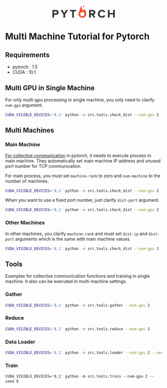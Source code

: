<p align="center"><img width="40%" src="./img/pytorch.png"></p>

# Multi Machine Tutorial for Pytorch


## Requirements
* pytorch : 1.5
* CUDA : 10.1

## Multi GPU in Single Machine
For only multi-gpu processing in single machine, you only need to clarify `num-gpu` argument.
```bash
CUDA_VISIBLE_DEVICES='0,1' python -m src.tools.check_dist --num-gpu 2
```


## Multi Machines
### Main Machine
[For collective communication](https://pytorch.org/tutorials/intermediate/dist_tuto.html#collective-communication) in pytorch, it needs to execute process in main machine.
They automatically set main machine IP address and unused port number for TCP communication.

For main process, you must set `machine-rank` to zero and `num-machine` to the number of machines.
```bash
CUDA_VISIBLE_DEVICES='0,1' python -m src.tools.check_dist --num-gpu 2 --num-machine 2 --machine-rank 0
```

When you want to use a fixed port number, just clarify `dist-port` argument.
```bash
CUDA_VISIBLE_DEVICES='0,1' python -m src.tools.check_dist --num-gpu 2 --num-machine 2 --machine-rank 0 --dist-port xxxxx
```

### Other Machines
In other machines, you clarify `machine-rank` and must set `dist-ip` and `dist-port` arguments which is the same with main machine values.

```bash
CUDA_VISIBLE_DEVICES='0,1' python -m src.tools.check_dist --num-gpu 2 --num-machine 2 --machine-rank 1 --dist-ip xxx.xxx.xxx.xxx --dist-port xxxxx
```

## Tools
Examples for collective communication functions and training in single machine.
It also can be executed in multi-machine settings.
### Gather
```bash
CUDA_VISIBLE_DEVICES='0,1' python -m src.tools.gather --num-gpu 2
```

### Reduce
```bash
CUDA_VISIBLE_DEVICES='0,1' python -m src.tools.reduce --num-gpu 2
```

### Data Loader
```bash
CUDA_VISIBLE_DEVICES='0,1' python -m src.tools.loader --num-gpu 2 --seed 0
```

### Train
```
CUDA_VISIBLE_DEVICES='0,1' python -m src.tools.train --num-gpu 2 --seed 0
```
